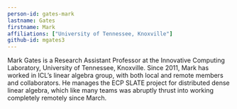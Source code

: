 ```yaml
---
person-id: gates-mark
lastname: Gates
firstname: Mark
affiliations: ["University of Tennessee, Knoxville"]
github-id: mgates3
---
```

Mark Gates is a Research Assistant Professor at the Innovative
Computing Laboratory, University of Tennessee, Knoxville. Since 2011,
Mark has worked in ICL’s linear algebra group, with both local and
remote members and collaborators. He manages the ECP SLATE project for
distributed dense linear algebra, which like many teams was abruptly
thrust into working completely remotely since March.
